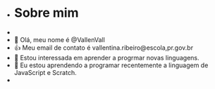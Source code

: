 - # Sobre mim
- 
- 👋 Olá, meu nome é @VallenVall
- :+1: Meu email de contato é vallentina.ribeiro@escola,pr.gov.br
- 👀 Estou interessada em aprender a progrmar novas linguagens.
- 🌱 Eu estou aprendendo a programar recentemente a linguagem de JavaScript e Scratch.
- 
<!---
VallenVall/VallenVall is a ✨ special ✨ repository because its `README.md` (this file) appears on your GitHub profile.
You can click the Preview link to take a look at your changes.
--->
